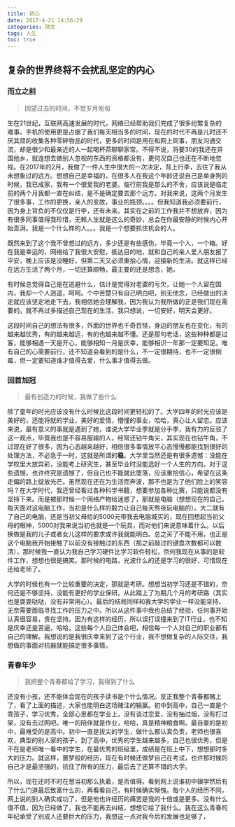 ```yaml
---
title: 初心
date: 2017-4-21 14:56:29
categories: 随文
tags: 人生
toc: true
---
```


## 复杂的世界终将不会扰乱坚定的内心

### 而立之前
>回望过去的时间，不觉岁月匆匆

生在21世纪，互联网高速发展的时代，网络已经帮助我们完成了很多纷繁复杂的难事。手机的使用更是占据了我们每天相当多的时间，现在的时代不再是儿时还不厌其烦的收集各种零碎物品的时代，更多的时间是用在和网上同事，朋友沟通交流，却是很少和最亲近的人一起喝杯茶聊聊家常。不得不说，将要30的我还在异国他乡，就连想去做别人忽视的东西的资格都没有，更何况自己也还在不断地忽视。在2017年的2月，我做了一件人生中很大的一次决定，背上行李，去往了我从未想象过的远方。想想自己是幸福的，在很多人在我这个年龄还说自己是单身狗的时候，我已成家，我有一个很爱我的老婆。临行前我是那么的不舍，应该说是临走前的两个月我都一直在纠结，是不是确定要去那个远方。对我来说，这两个月发生了很多事，工作的更换，亲人的变故，事业的瓶颈。。。。但我知道我必须要前行，因为身上背负的不仅仅是行李，还有未来。其实在之前的工作我并不想放弃，因为有很多同事值得我珍惜，无赖人生就是这么的奇妙，总会在你最安静的时候内心开始澎湃。我是一个什么样的人。。。我是一个想要抓住机会的人。

既然来到了这个我不曾想过的远方，多少还是有些感伤，毕竟一个人，一个箱。好在我是幸运的，网络给了我很大安慰，抵达目的地，就和自己的亲人爱人朋友报了平安，晚上应该是没睡好，但第二天又必须重拾心情，迎接新的生活。就这样已经在远方生活了两个月，一切还算顺畅，最主要的还是想念，她。

有时候总觉得自己是在逃避什么，估计是觉得对老婆的亏欠，让她一个人留在国内，我却一个人逍遥，呵呵。个中苦楚只有自己明白吧，别无他念，已经做出的决定就应该坚定地走下去，我相信她会理解我，因为我认为我所做的正是我们现在需要的。就不再过多描述自己现在的生活，我只想说，一切安好，明天会更好。

这段时间自己的想法有很多，外面的世界也千奇百怪，身边的朋友也在变化，有的越来越优秀，有的越来越远，有的也越来越不懂。还是那句老话，这些种种都是过客，能够相遇一天是开心，能够相知一月是庆幸，能够相识一年那一定要知足。唯有自己的心需要前行，还不知道会看到的是什么，不一定很期待，也不一定很倒霉，但一定要知道谁才值得去爱，什么事才值得去做。

<!-- more -->

### 回首加冠
>最有创造力的时候，我做了些什么

除了童年的时光应该没有什么时候比这段时间更轻松的了。大学四年的时光应该是美好的，还能将就的学业，美好的爱情，懵懂的事业，哈哈，真心让人留恋。应该来说，最有意义的事就是遇到了她，谁说大学毕业季就是分手季，我有力的反驳了这一观点，毕竟我也是不容易服输的人，经常还钻牛角尖，其实现在也钻牛角，不过现在好了很多，因为心态越来越好，相信很多事情放平心态慢慢都能找到很好的处理方法，不必急于一时，这就是所谓的**稳**。大学里当然还是有很多遗憾：没能在学校里大放异彩，没能考上研究生，甚至毕业时没能选好一个人生的方向。对于这些遗憾，也许终究是遗憾了，但自己也不能就此堕落，应该重拾信心，希望在这条走偏的路上绽放光芒。虽然现在还在为生活而奔波，那不也是为了他们脸上的笑容吗？在大学时代，我还曾经看过各种科学书籍，想要参加各种比赛，只能说都没有坚持下来。而是被那时候一个网络产物给迷惑了，那就是电脑（想想现在的自己，每天面对这电脑工作，当初是什么样的毅力让自己每天熬夜玩电脑的）。大二就有了自己的电脑，还是当初父母给的5000元带我去电脑城买的，现在回想起当初父母的眼神，5000对我来说当初也就是一个玩具，而对他们来说意味着什么。以后换做是我的儿子或者女儿这样的要求或许我就能明白。总之买了不能不用，也正是这个电脑我开始接触了以前没有接触过的东西（那之前敲过的键盘次数都可以数清），那时候我一直认为我自己学习硬件比学习软件轻松，奈何我现在从事的是软件工作，想想也很是搞笑。那时候的电路，光波什么的还是学习的很好，可惜现在还给老师了。

大学的时候也有一个比较重要的决定，那就是考研。想想当初学习还是不错的，奈何还是不够坚持，没能有更好的学业保研。从此踏上了为期几个月的考研路（其实也是耍耍哒哒，没有非常用心）。最后的结局同样和我大学的学业一样没能坚持，无奈需要面临寻找工作的压力之中。所以从这件事中我也总结了经验，任何事开始认真很容易，贵在坚持。因为有这样的经历，所以误打误撞来到了IT行业，也不知是庆幸还是苦逼，哈哈，这些每个人自己体会吧，相信每一个人对自己的职业都有自己的理解。我想说的是我很庆幸来到了这个行业，我不想做复杂的人际交往，我想做的事面对机器就能搞定很多事情。

### 青春年少
>我把整个青春都给了学习，我得到了什么

还没有小孩，还不能体会现在的孩子读书是个什么情况。反正我整个青春都赌上了，看了上面的描述，大家也能明白这场赌注的输赢。初中到高中，自己一直是个乖孩子，学习优秀，全部心思都在学业上，没有谈过恋爱，没有抽过烟，没有打过架，没有去过网吧。唯一的陪伴就是作业，哈哈，真是精神粮食啊。最自豪的是初中，最难受的是高中。初中一直是拔尖的学生，做什么都认真负责，老师也很喜欢，典型的别人家的孩子，到了高中，优秀的学生越来越多，自己也很优秀，但是不在是老师唯一看中的学生，在最优秀的班级里，成绩是在班上中下，想想那时多大的压力。就这样，噩梦般的经历，现在有时候还做梦自己在考试，也许那时候的自己才是最坚强的，抗住了所有的压力，最后去了还算不错的大学。

所以，现在还时不时在想当初那么执着，是否值得。看到网上说谁初中辍学然后有了什么门道最后致富什么的，再看看自己，有时候确实惭愧。每个人的经历不同，网上说的别人确实成功了，但是他也许经历的痛苦是我的十倍或是更多。没有什么值不值，因为已经做了，我也不能再去纠结，想想它给了我什么。我在这么青春的年纪承受了别成人还要巨大的压力，我想这一点对我今后的发展也足够了，
